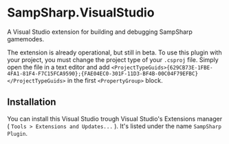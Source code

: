 SampSharp.VisualStudio
======================

A Visual Studio extension for building and debugging SampSharp gamemodes.

The extension is already operational, but still in beta. To use this plugin with your project, you must
change the project type of your `.csproj` file. Simply open the file in a text editor and add
`<ProjectTypeGuids>{629CB73E-1FBE-4FA1-81F4-F7C15FCA9590};{FAE04EC0-301F-11D3-BF4B-00C04F79EFBC}</ProjectTypeGuids>`
in the first `<PropertyGroup>` block.

Installation
------------
You can install this Visual Studio trough Visual Studio's Extensions manager ( `Tools > Extensions and Updates...` ). It's listed under the name `SampSharp Plugin`.
